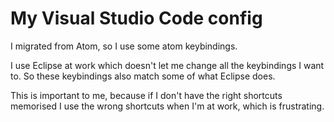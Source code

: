 # My Visual Studio Code config

I migrated from Atom, so I use some atom keybindings.

I use Eclipse at work which doesn't let me change all the keybindings I want
to. So these keybindings also match some of what Eclipse does.

This is important to me, because if I don't have the right shortcuts memorised
I use the wrong shortcuts when I'm at work, which is frustrating.
